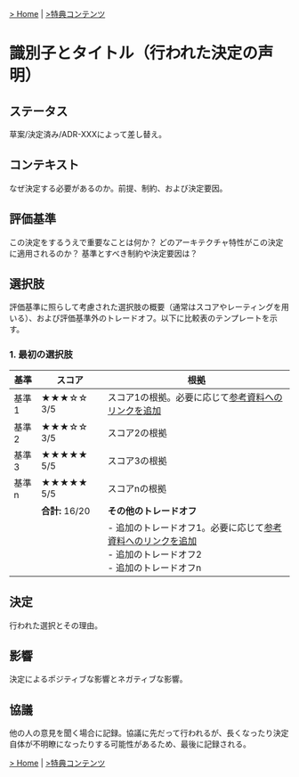 [> Home](https://github.com/oreilly-japan/communicationpatterns-jp) | [>特典コンテンツ](https://github.com/oreilly-japan/communicationpatterns-jp/blob/master/freebies.md)

# 識別子とタイトル（行われた決定の声明）

## ステータス
草案/決定済み/ADR-XXXによって差し替え。

## コンテキスト
なぜ決定する必要があるのか。前提、制約、および決定要因。

## 評価基準
この決定をするうえで重要なことは何か？
どのアーキテクチャ特性がこの決定に適用されるのか？
基準とすべき制約や決定要因は？

## 選択肢
評価基準に照らして考慮された選択肢の概要（通常はスコアやレーティングを用いる）、および評価基準外のトレードオフ。以下に比較表のテンプレートを示す。

### 1. 最初の選択肢

| 基準       | スコア                | 根拠                                                                                                                                                                                                               |
| ---------- | ----------------     | ----------------------------------------------------------------------------------------                                                                                             |
| 基準1      | ★★★☆☆ 3/5    | スコア1の根拠。必要に応じて[参考資料へのリンクを追加](https://link-to-reference)                                                                                          
| 基準2      | ★★★☆☆ 3/5    | スコア2の根拠                                                                                                                                                                                                 |
| 基準3      | ★★★★★ 5/5    | スコア3の根拠                                                                                                                                                                                                 |
| 基準n      | ★★★★★ 5/5    | スコアnの根拠                                                                                                                                                                                                 |
|               | **合計:** 16/20 | **その他のトレードオフ**                                                                                                                                                                                |
|               |                          | - 追加のトレードオフ1。必要に応じて[参考資料へのリンクを追加](https://link-to-reference) <br/>- 追加のトレードオフ2 <br/>- 追加のトレードオフn |

## 決定
行われた選択とその理由。

## 影響
決定によるポジティブな影響とネガティブな影響。

## 協議
他の人の意見を聞く場合に記録。協議に先だって行われるが、長くなったり決定自体が不明瞭になったりする可能性があるため、最後に記録される。

[> Home](https://github.com/oreilly-japan/communicationpatterns-jp) | [>特典コンテンツ](https://github.com/oreilly-japan/communicationpatterns-jp/blob/master/freebies.md)

